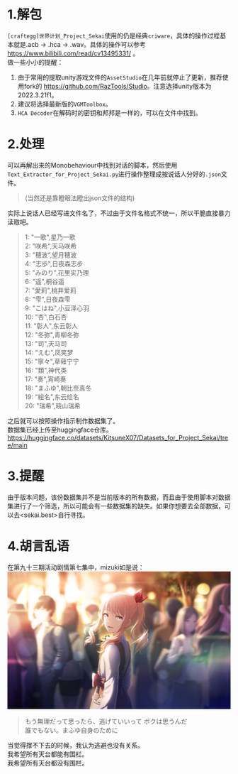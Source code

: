 # 1.解包
``[craftegg]世界计划_Project_Sekai``使用的仍是经典``criware``，具体的操作过程基本就是.acb -> .hca -> .wav。具体的操作可以参考 <https://www.bilibili.com/read/cv13495331/> 。<br>
做一些小小的提醒：
1. 由于常用的提取unity游戏文件的``AssetStudio``在几年前就停止了更新，推荐使用fork的 <https://github.com/RazTools/Studio>。注意选择unity版本为2022.3.21f1。 <br>
2. 建议将选择最新版的``VGMToolbox``。 <br>
3. ``HCA Decoder``在解码时的密钥和邦邦是一样的，可以在文件中找到。 <br>
# 2.处理
可以再解出来的Monobehaviour中找到对话的脚本，然后使用``Text_Extractor_for_Project_Sekai.py``进行操作整理成按说话人分好的``.json``文件。<br>
>(当然还是靠瞪眼法瞪出json文件的结构)

实际上说话人已经写进文件名了，不过由于文件名格式不统一，所以干脆直接暴力读取吧。 <br>
>1: "一歌",星乃一歌 <br> 
2: "咲希",天马咲希<br>
3: "穂波",望月穂波<br>
4: "志歩",日夜森志步<br>
5: "みのり",花里实乃理<br>
6: "遥",桐谷遥<br>
7: "愛莉",桃井爱莉<br>
8: "雫",日夜森雫<br>
9: "こはね",小豆泽心羽<br>
10: "杏",白石杏<br>
11: "彰人",东云彰人<br>
12: "冬弥",青柳冬弥<br>
13: "司",天马司<br>
14: "えむ",凤笑梦<br>
15: "寧々",草薙宁宁<br>
16: "類",神代类<br>
17: "奏",宵崎奏<br>
18: "まふゆ",朝比奈真冬<br>
19: "絵名",东云绘名<br>
20: "瑞希",晓山瑞希<br>

之后就可以按照操作指示制作数据集了。<br>
数据集已经上传至huggingface仓库。<https://huggingface.co/datasets/KitsuneX07/Datasets_for_Project_Sekai/tree/main>

# 3.提醒
由于版本问题，该份数据集并不是当前版本的所有数据，而且由于使用脚本对数据集进行了一个筛选，所以可能会有一些数据集的缺失。如果你想要去全部数据，可以去<sekai.best>自行寻找。 <br>

# 4.胡言乱语
在第九十三期活动剧情第七集中，mizuki如是说：
![图片](https://github.com/KitsuneX07/Dataset_Maker_for_Galgames/blob/main/pictures/bg.png)
> もう無理だって思ったら、逃げていいって ボクは思うんだ<br>
> 誰でもない。まふゆ自身のために<br>

当觉得撑不下去的时候，我认为逃避也没有关系。<br>
我希望所有天台都能有围栏。<br>
我希望所有天台都没有围栏。<br>